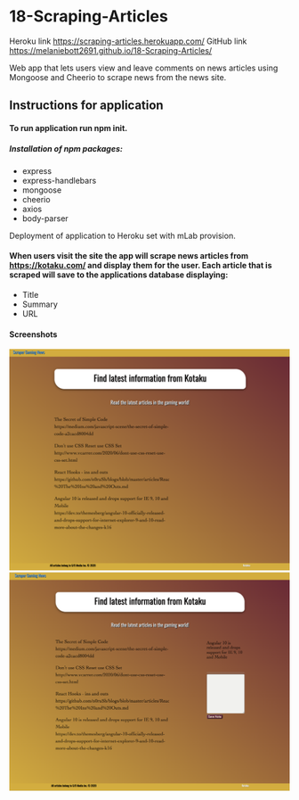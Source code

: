 # 18-Scraping-Articles

Heroku link https://scraping-articles.herokuapp.com/
GitHub link https://melaniebott2691.github.io/18-Scraping-Articles/

Web app that lets users view and leave comments on news articles using Mongoose and Cheerio to scrape news from the news site.

## Instructions for application

#### To run application run npm init. 
##### Installation of npm packages:
- express
- express-handlebars
- mongoose
- cheerio
- axios
- body-parser

Deployment of application to Heroku set with mLab provision.

#### When users visit the site the app will scrape news articles from https://kotaku.com/ and display them for the user. Each article that is scraped will save to the applications database displaying: 
- Title
- Summary
- URL


#### Screenshots
![](public/assets/img/scraperscreenshot.png)
![](public/assets/img/notes.png)
